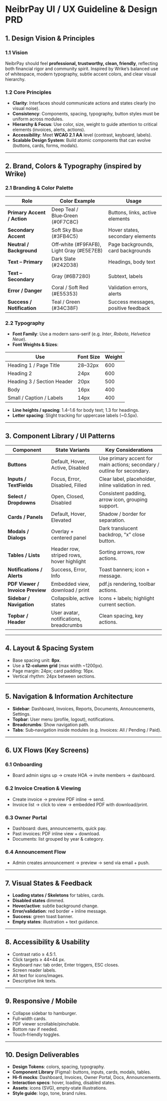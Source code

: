 # NeibrPay UI / UX Guideline & Design PRD

## 1. Design Vision & Principles

### 1.1 Vision
NeibrPay should feel **professional, trustworthy, clean, friendly**, reflecting both financial rigor and community spirit. Inspired by Wrike’s balanced use of whitespace, modern typography, subtle accent colors, and clear visual hierarchy.

### 1.2 Core Principles
- **Clarity**: Interfaces should communicate actions and states clearly (no visual noise).  
- **Consistency**: Components, spacing, typography, button styles must be uniform across modules.  
- **Hierarchy & Focus**: Use color, size, weight to guide attention to critical elements (invoices, alerts, actions).  
- **Accessibility**: Meet **WCAG 2.1 AA** level (contrast, keyboard, labels).  
- **Scalable Design System**: Build atomic components that can evolve (buttons, cards, forms, modals).

---

## 2. Brand, Colors & Typography (inspired by Wrike)

### 2.1 Branding & Color Palette

| Role | Color Example | Usage |
|---|---|---|
| **Primary Accent / Action** | Deep Teal / Blue‑Green (#0F7C8C) | Buttons, links, active elements |
| **Secondary Accent** | Soft Sky Blue (#3FB4C5) | Hover states, secondary elements |
| **Neutral / Background** | Off‑white (#F9FAFB), Light Gray (#E5E7EB) | Page backgrounds, card backgrounds |
| **Text – Primary** | Dark Slate (#242D38) | Headings, body text |
| **Text – Secondary** | Gray (#6B7280) | Subtext, labels |
| **Error / Danger** | Coral / Soft Red (#E55353) | Validation errors, alerts |
| **Success / Notification** | Teal / Green (#34C38F) | Success messages, positive feedback |

### 2.2 Typography

- **Font Family**: Use a modern sans-serif (e.g. *Inter*, *Roboto*, *Helvetica Neue*).  
- **Font Weights & Sizes**:

| Use | Font Size | Weight |
|---|---|---|
| Heading 1 / Page Title | 28–32px | 600 |
| Heading 2 | 24px | 600 |
| Heading 3 / Section Header | 20px | 500 |
| Body | 16px | 400 |
| Small / Caption / Labels | 14px | 400 |

- **Line heights / spacing**: 1.4–1.6 for body text; 1.3 for headings.  
- **Letter spacing**: Slight tracking for uppercase labels (~0.5px).

---

## 3. Component Library / UI Patterns

| Component | State Variants | Key Considerations |
|---|---|---|
| **Buttons** | Default, Hover, Active, Disabled | Use primary accent for main actions; secondary / outline for secondary. |
| **Inputs / TextFields** | Focus, Error, Disabled, Filled | Clear label, placeholder, inline validation in red. |
| **Select / Dropdowns** | Open, Closed, Disabled | Consistent padding, arrow icon, grouping support. |
| **Cards / Panels** | Default, Hover, Elevated | Shadow / border for separation. |
| **Modals / Dialogs** | Overlay + centered panel | Dark translucent backdrop, “x” close button. |
| **Tables / Lists** | Header row, striped rows, hover highlight | Sorting arrows, row actions. |
| **Notifications / Alerts** | Success, Error, Info | Toast banners; icon + message. |
| **PDF Viewer / Invoice Preview** | Embedded view, download / print | pdf.js rendering, toolbar actions. |
| **Sidebar / Navigation** | Collapsible, active states | Icons + labels; highlight current section. |
| **Topbar / Header** | User avatar, notifications, breadcrumbs | Clean spacing, key actions. |

---

## 4. Layout & Spacing System
- Base spacing unit: **8px**.  
- Use a **12‑column grid** (max width ~1200px).  
- Page margin: 24px; card padding: 16px.  
- Vertical rhythm: 24px between sections.

---

## 5. Navigation & Information Architecture
- **Sidebar**: Dashboard, Invoices, Reports, Documents, Announcements, Settings.  
- **Topbar**: User menu (profile, logout), notifications.  
- **Breadcrumbs**: Show navigation path.  
- **Tabs**: Sub‑navigation inside modules (e.g. Invoices: All / Pending / Paid).

---

## 6. UX Flows (Key Screens)

### 6.1 Onboarding
- Board admin signs up → create HOA → invite members → dashboard.

### 6.2 Invoice Creation & Viewing
- Create invoice → preview PDF inline → send.  
- Invoice list → click to view → embedded PDF with download/print.

### 6.3 Owner Portal
- Dashboard: dues, announcements, quick pay.  
- Past invoices: PDF inline view + download.  
- Documents: list grouped by year & category.

### 6.4 Announcement Flow
- Admin creates announcement → preview → send via email + push.

---

## 7. Visual States & Feedback
- **Loading states / Skeletons** for tables, cards.  
- **Disabled states** dimmed.  
- **Hover/active**: subtle background change.  
- **Error/validation**: red border + inline message.  
- **Success**: green toast banner.  
- **Empty states**: illustration + text guidance.

---

## 8. Accessibility & Usability
- Contrast ratio ≥ 4.5:1.  
- Click targets ≥ 44×44 px.  
- Keyboard nav: tab order, Enter triggers, ESC closes.  
- Screen reader labels.  
- Alt text for icons/images.  
- Descriptive link texts.

---

## 9. Responsive / Mobile
- Collapse sidebar to hamburger.  
- Full‑width cards.  
- PDF viewer scrollable/pinchable.  
- Bottom nav if needed.  
- Touch‑friendly toggles.

---

## 10. Design Deliverables
- **Design Tokens**: colors, spacing, typography.  
- **Component Library** (Figma): buttons, inputs, cards, modals, tables.  
- **Hi‑fi mocks**: Dashboard, Invoices, Owner Portal, Docs, Announcements.  
- **Interaction specs**: hover, loading, disabled states.  
- **Assets**: icons (SVG), empty‑state illustrations.  
- **Style guide**: logo, tone, brand rules.  

